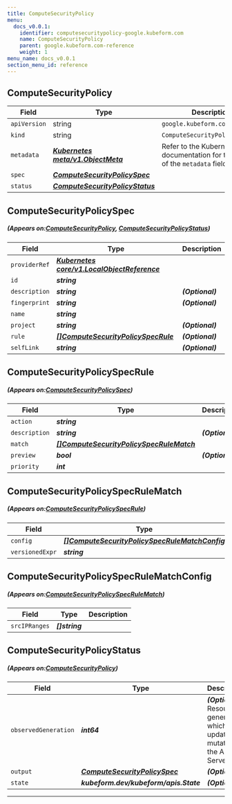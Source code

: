 ```yaml
---
title: ComputeSecurityPolicy
menu:
  docs_v0.0.1:
    identifier: computesecuritypolicy-google.kubeform.com
    name: ComputeSecurityPolicy
    parent: google.kubeform.com-reference
    weight: 1
menu_name: docs_v0.0.1
section_menu_id: reference
---
```


## ComputeSecurityPolicy
| Field | Type | Description |
| ------ | ----- | ----------- |
| `apiVersion` | string | `google.kubeform.com/v1alpha1` |
|    `kind` | string | `ComputeSecurityPolicy` |
| `metadata` | ***[Kubernetes meta/v1.ObjectMeta](https://kubernetes.io/docs/reference/generated/kubernetes-api/v1.13/#objectmeta-v1-meta)***|Refer to the Kubernetes API documentation for the fields of the `metadata` field.|
| `spec` | ***[ComputeSecurityPolicySpec](#ComputeSecurityPolicySpec)***||
| `status` | ***[ComputeSecurityPolicyStatus](#ComputeSecurityPolicyStatus)***||
## ComputeSecurityPolicySpec
##### (Appears on:[ComputeSecurityPolicy](#ComputeSecurityPolicy), [ComputeSecurityPolicyStatus](#ComputeSecurityPolicyStatus))
| Field | Type | Description |
| ------ | ----- | ----------- |
| `providerRef` | ***[Kubernetes core/v1.LocalObjectReference](https://kubernetes.io/docs/reference/generated/kubernetes-api/v1.13/#localobjectreference-v1-core)***||
| `id` | ***string***||
| `description` | ***string***| ***(Optional)*** |
| `fingerprint` | ***string***| ***(Optional)*** |
| `name` | ***string***||
| `project` | ***string***| ***(Optional)*** |
| `rule` | ***[[]ComputeSecurityPolicySpecRule](#ComputeSecurityPolicySpecRule)***| ***(Optional)*** |
| `selfLink` | ***string***| ***(Optional)*** |
## ComputeSecurityPolicySpecRule
##### (Appears on:[ComputeSecurityPolicySpec](#ComputeSecurityPolicySpec))
| Field | Type | Description |
| ------ | ----- | ----------- |
| `action` | ***string***||
| `description` | ***string***| ***(Optional)*** |
| `match` | ***[[]ComputeSecurityPolicySpecRuleMatch](#ComputeSecurityPolicySpecRuleMatch)***||
| `preview` | ***bool***| ***(Optional)*** |
| `priority` | ***int***||
## ComputeSecurityPolicySpecRuleMatch
##### (Appears on:[ComputeSecurityPolicySpecRule](#ComputeSecurityPolicySpecRule))
| Field | Type | Description |
| ------ | ----- | ----------- |
| `config` | ***[[]ComputeSecurityPolicySpecRuleMatchConfig](#ComputeSecurityPolicySpecRuleMatchConfig)***||
| `versionedExpr` | ***string***||
## ComputeSecurityPolicySpecRuleMatchConfig
##### (Appears on:[ComputeSecurityPolicySpecRuleMatch](#ComputeSecurityPolicySpecRuleMatch))
| Field | Type | Description |
| ------ | ----- | ----------- |
| `srcIPRanges` | ***[]string***||
## ComputeSecurityPolicyStatus
##### (Appears on:[ComputeSecurityPolicy](#ComputeSecurityPolicy))
| Field | Type | Description |
| ------ | ----- | ----------- |
| `observedGeneration` | ***int64***| ***(Optional)*** Resource generation, which is updated on mutation by the API Server.|
| `output` | ***[ComputeSecurityPolicySpec](#ComputeSecurityPolicySpec)***| ***(Optional)*** |
| `state` | ***kubeform.dev/kubeform/apis.State***| ***(Optional)*** |
---
